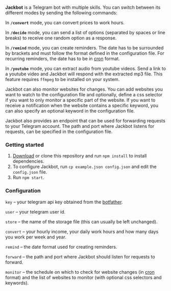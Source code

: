 **Jackbot** is a Telegram bot with multiple skills. You can switch between its different modes by sending the following commands:

In **`/convert`** mode, you can convert prices to work hours.

In **`/decide`** mode, you can send a list of options (separated by spaces or line breaks) to receive one random option as a response.

In **`/remind`** mode, you can create reminders. The date has to be surrounded by brackets and must follow the format defined in the configuration file. For recurring reminders, the date has to be in [cron](https://en.wikipedia.org/wiki/Cron) format.

In **`/youtube`** mode, you can extract audio from youtube videos. Send a link to a youtube video and Jackbot will respond with the extracted mp3 file. This feature requires `ffmpeg` to be installed on your system.

Jackbot can also monitor websites for changes. You can add websites you want to watch to the configuration file and optionally, define a css selector if you want to only monitor a specific part of the website. If you want to receive a notification when the website contains a specific keyword, you can also specify an optional keyword in the configuration file.

Jackbot also provides an endpoint that can be used for forwarding requests to your Telegram account. The path and port where Jackbot listens for requests, can be specified in the configuration file.

### Getting started

1. [Download](https://github.com/slymax/jackbot/archive/master.zip) or clone this repository and run `npm install` to install dependencies.
2. To configure Jackbot, run `cp example.json config.json` and edit the `config.json` file.
3. Run `npm start`.

### Configuration

`key` – your telegram api key obtained from the [botfather](https://core.telegram.org/bots#6-botfather).

`user` – your telegram user id.

`store` – the name of the storage file (this can usually be left unchanged).

`convert` – your hourly income, your daily work hours and how many days you work per week and year.

`remind` – the date format used for creating reminders.

`forward` – the path and port where Jackbot should listen for requests to forward.

`monitor` – the schedule on which to check for website changes (in [cron](https://en.wikipedia.org/wiki/Cron) format) and the list of websites to monitor (with optional css selectors and keywords).
